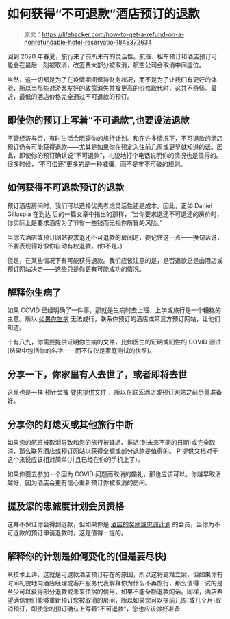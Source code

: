 # 如何获得“不可退款”酒店预订的退款

> 原文：<https://lifehacker.com/how-to-get-a-refund-on-a-nonrefundable-hotel-reservatio-1848372634>

回到 2020 年春夏，旅行来了前所未有的灵活性。航班、租车预订和酒店预订可能会在最后一刻被取消，改签费大部分被取消，航空公司会取消中间座位。



当然，这一切都是为了在疫情期间保持财务状况，而不是为了让我们有更好的体验，所以当那些对游客友好的政策消失并被更高的价格取代时，这并不奇怪。最近，最低的酒店价格完全通过不可退款的预订。

## 即使你的预订上写着“不可退款”,也要设法退款

不管经济与否，有时生活会阻碍你的旅行计划。和在许多情况下，不可退款的酒店预订仍有可能获得退款——尤其是如果你在预定入住前几周或更早就知道的话。因此，即使你的预订确认说“不可退款”，礼貌地打个电话说明你的情况也是值得的。很多时候，“不可偿还”更多的是一种威慑，而不是牢不可破的规则。

## 如何获得不可退款预订的退款

预订酒店房间时，我们可以选择优先考虑灵活性还是成本。因此，正如 Daniel Gillaspia 在到达 后的一篇文章中指出的那样，“当你要求退还不可退还的房价时，你实际上是要求酒店为了节省一些钱而无视你所冒的风险。”

当你去酒店或预订网站要求退还不可退款的房间时，要记住这一点——换句话说，不要表现得好像你自动有权退款。(你不是。)

但是，在某些情况下有可能获得退款。我们应该注意的是，是否退款总是由酒店或预订网站决定——这些只是你更有可能成功的情况。

## 解释你生病了

如果 COVID 已经明确了一件事，那就是生病时去上班、上学或旅行是一个糟糕的主意。所以 [如果你生病](https://www.usatoday.com/story/travel/advice/2022/01/14/how-get-refund-nonrefundable-hotel-room/9171760002/) 无法成行，联系你预订的酒店或第三方预订网站，让他们知道。

十有八九，你需要提供证明你生病的文件，比如医生的证明或阳性的 COVID 测试(结果中包括你的名字——而不仅仅是家庭测试的快照)。

## 分享一下，你家里有人去世了，或者即将去世

这里也是一样:预计会被 [要求提供文件](https://www.uponarriving.com/cancel-non-refundable-hotel/) ，所以在联系酒店或预订网站之前尽量准备好。

## 分享你的灯熄灭或其他旅行中断

如果您的航班被取消导致和您的旅行被延迟、推迟(到未来不同的日期)或完全取消，那么联系酒店或预订网站以获得全额或部分退款是值得的。 P 提供文档对于这个来说应该相对简单(并且已经在你的手机上了)。

如果你要去参加一个因为 COVID 问题而取消的婚礼，那也应该可以。你越早取消越好，因为酒店会更有信心重新预订你被取消的房间。

## 提及您的**忠诚度计划**会员资格

这并不保证你会得到退款，但如果你是 [酒店的奖励或忠诚计划](https://www.uponarriving.com/cancel-non-refundable-hotel/) 的会员，当你为不可退款的预订申请退款时，这是值得一提的。

## 解释你的计划是如何变化的(但是要尽快)

从技术上讲，这就是可退款酒店预订存在的原因，所以这将更难立案，但如果你有时间礼貌地向酒店经理或客户服务代表解释你为什么不再旅行，那么值得一试的是至少可以获得部分退款或未来住宿的信用，如果不能全额退款的话。同样，酒店希望确信他们能够重新预订您被取消的房间，所以如果您可以提前几周(或几个月)取消预订，即使您的预订确认上写着“不可退款”，您也应该做好准备